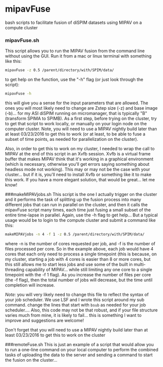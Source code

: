 # mipavFuse
bash scripts to facilitate fusion of diSPIM datasets using MIPAV on a compute cluster


### mipavFuse.sh
This script  allows you to run the MIPAV fusion from the command line without using the GUI. Run it from a mac or linux terminal with something like this:
```bash
mipavFuse -z 0.5 /parent/directory/with/SPIM/data/
```
to get help on the function, use the "-h" flag (or just look through the script):
```bash
mipavFuse -h
```
this will give you a sense for the input parameters that are allowed.  The ones you will most likely need to change are Zstep size (-z) and base image (-b)... for my ASI diSPIM running on micromanager, that is typically "B" (transform SPIMA to SPIMB).
As a first step, before trying on the cluster, try to get that script to work locally, or manually on your login node on the computer cluster.
Note, you will need to use a MIPAV nightly build later than at least 03/23/2016 to get this to work (or at least, to be able to fuse a subset of time points, as needed for parallelization on the cluster).

Also, in order to get this to work on my cluster, I needed to wrap the call to MIPAV at the end of this script in an Xvfb session.  Xvfb is a virtual frame buffer that makes MIPAV think that it's working in a graphical environment (which is necessary, otherwise you'll get errors saying something about headless mode not working).  This may or may not be the case with your cluster... but if it is, you'll need to install Xvfb or something like it to make this work.  If you have a more elegant solution, that would be great... let me know!

###makeMIPAVjobs.sh
This script is the one I actually trigger on the cluster and it performs the task of splitting up the fusion process into many different jobs that can run in parallel on the cluster, and then it calls the mipavFuse script many times, each time just fusing a small subset of the entire time-lapse in parallel.  Again, use the -h flag to get help... But a typical usage would be to login to the compute cluster and submit a command like this:
```bash
makeMIPAVjobs -n 4 -f 1 -z 0.5 /parent/directory/with/SPIM/data/
```
where -n is the number of cores requested per job, and -f is the number of files processed per core.  So in the example above, each job would have 4 cores that each only need to process a single timepoint (this is because, on my cluster, starting a job with 4 cores is easier than 8 or more cores, but this still allows me to start less jobs and use some of the built in multi-threading capability of MIPAV... while still limiting any one core to a single timepoint with the -f 1 flag).  As you increase the number of files per core (the -f flag), then the total number of jobs will decrease, but the time until completion will increase.

*Note:* you will very likely need to change this file to reflect the syntax of your job scheduler.  We use LSF and I wrote this script around my sub command.  change the lines that start with ``` bsub ``` as needed for your job scheduler....
Also, this code may not be that robust, and if your file structure varies much from mine, it is likely to fail... this is something I want to improve and suggestions are welcome!

Don't forget that you will need to use a MIPAV nightly build later than at least 03/23/2016 to get this to work on the cluster

###remoteFuse.sh
This is just an example of a script that would allow you to run a one-line command on your local computer to perform the combined tasks of uploading the data to the server and sending a command to start the fusion on the cluster...

